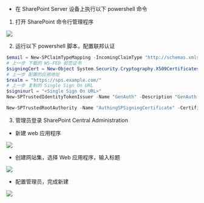 <IntegrationDetailCard :title="`配置联邦认证`">

- 在 SharePoint Server 设备上执行以下 powershell 命令

1. 打开 SharePoint 命令行管理程序

![](~@imagesZhCn/integration/sharepoint/2-1.png)

2. 运行以下 powershell 脚本，配置联邦认证

```PowerShell
$email = New-SPClaimTypeMapping -IncomingClaimType "http://schemas.xmlsoap.org/ws/2005/05/identity/claims/emailaddress" -IncomingClaimTypeDisplayName "EmailAddress" -SameAsIncoming
# 上一步 下载的 WS-FED 验签证书
$signingCert = New-Object System.Security.Cryptography.X509Certificates.X509Certificate2("C:\SharePoint.ws-fed-idp.cer")
# 上一步 配置的应用地址
$realm = "https://sps.example.com/"
# 上一步 复制的 Single Sign On URL
$signinurl = "<Single Sign On URL>"
New-SPTrustedIdentityTokenIssuer -Name "GenAuth" -Description "GenAuth identity issuer" -Realm $realm -ImportTrustCertificate $signingCert -ClaimsMappings $email -SignInUrl $signinurl -SignOutUrl $signinurl -IdentifierClaim $email.InputClaimType

New-SPTrustedRootAuthority -Name "AuthingSPSigningCertificate" -Certificate $signingCert

```

3. 管理员登录 SharePoint Central Administration

- 新建 web 应用程序

![](~@imagesZhCn/integration/sharepoint/2-3-1.png)

- 创建网站集，选择 Web 应用程序，输入标题

![](~@imagesZhCn/integration/sharepoint/2-3-2.png)

- 配置管理员，完成新建

![](~@imagesZhCn/integration/sharepoint/2-3-3.png)

</IntegrationDetailCard>
